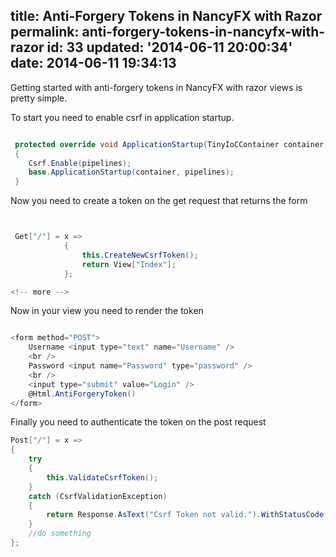 title: Anti-Forgery Tokens in NancyFX with Razor
permalink: anti-forgery-tokens-in-nancyfx-with-razor
id: 33
updated: '2014-06-11 20:00:34'
date: 2014-06-11 19:34:13
---

Getting started with anti-forgery tokens in NancyFX with razor views is pretty simple.

To start you need to enable csrf in application startup.

```csharp

 protected override void ApplicationStartup(TinyIoCContainer container, IPipelines pipelines)
 {
  	Csrf.Enable(pipelines);
    base.ApplicationStartup(container, pipelines);
 }

```

Now you need to create a token on the get request that returns the form


```csharp


 Get["/"] = x =>
            {
                this.CreateNewCsrfToken();
                return View["Index"];
            };

<!-- more -->
```

Now in your view you need to render the token


```csharp

<form method="POST">
    Username <input type="text" name="Username" />
    <br />
    Password <input name="Password" type="password" />
    <br />
    <input type="submit" value="Login" />
    @Html.AntiForgeryToken()
</form>

```

Finally you need to authenticate the token on the post request


```csharp
Post["/"] = x =>
{
	try
	{
		this.ValidateCsrfToken();
	}
	catch (CsrfValidationException)
	{
		return Response.AsText("Csrf Token not valid.").WithStatusCode(403);
	}
    //do something
};



```
